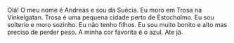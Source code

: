 Olá! O meu nome é Andreas e sou da Suécia. Eu moro em Trosa na Vinkelgatan. Trosa é uma pequena cidade perto de Estocholmo. Eu sou solterio e moro sozinho. Eu não tenho filhos. Eu sou muito bonito e alto mas preciso de perder peso. A minha cor favorita é o azul. Ate jä.
